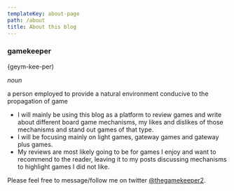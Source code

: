 ```yaml
---
templateKey: about-page
path: /about
title: About this blog
---
```

### gamekeeper

{geym-kee-per)

*noun*

a person employed to provide a natural environment conducive to the propagation of game

* I will mainly be using this blog as a platform to review games and write about different board game mechanisms, my likes and dislikes of those mechanisms and stand out games of that type.
* I will be focusing mainly on light games, gateway games and gateway plus games.
* My reviews are most likely going to be for games I enjoy and want to recommend to the reader, leaving it to my posts discussing mechanisms to highlight games I did not like.

Please feel free to message/follow me on twitter [@thegamekeeper2](https://twitter.com/thegamekeeper2).